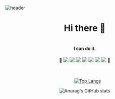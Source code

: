 ![header](https://capsule-render.vercel.app/api?type=Cylinder&text=Hello%20World!&animation=fadeIn)


<div align="center">
<h1 align="center">
Hi there 👋
<h1>


<h4 align="center">I can do it.</h4>
<div align="center">
🔧
<img src="https://img.shields.io/badge/HTML5-E34F26?style=flat&logo=HTML5&logoColor=white" />
<img src="https://img.shields.io/badge/CSS3-1572B6?style=flat&logo=CSS3&logoColor=white" />
<img src="https://img.shields.io/badge/JavaScript-F0DB4F?style=flat&logo=JavaScript&logoColor=white" />
<img src="https://img.shields.io/badge/React-61DAFB?style=flat&logo=React&logoColor=white" />
<img src="https://img.shields.io/badge/Figma-F24E1E?style=flat&logo=Figma&logoColor=white" />
<img src="https://img.shields.io/badge/Git-F05032?style=flat&logo=Git&logoColor=white" />
<img src="https://img.shields.io/badge/GitHub-181717?style=flat&logo=GitHub&logoColor=white" />
🔧
</div>

 </br>
</br>
 
[![Top Langs](https://github-readme-stats.vercel.app/api/top-langs/?username=kim-hyeona&langs_count=8)](https://github.com/kim-hyeona/github-readme-stats)

![Anurag's GitHub stats](https://github-readme-stats.vercel.app/api?username=kim-hyeona&show_icons=true&theme=radical)

</div>














<!--
**kim-hyeona/kim-hyeona** is a ✨ _special_ ✨ repository because its `README.md` (this file) appears on your GitHub profile.

Here are some ideas to get you started:

- 🔭 I’m currently working on ...
- 🌱 I’m currently learning ...ㅇㄹㅇㄹ
- 👯 I’m looking to collaborate on ...
- 🤔 I’m looking for help with ...
- 💬 Ask me about ...
- 📫 How to reach me: ...
- 😄 Pronouns: ...
- ⚡ Fun fact: ...
-->
